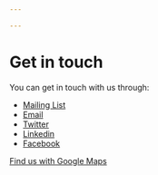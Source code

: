 ```yaml
---

---
```

# Get in touch

You can get in touch with us through:

- [Mailing List](http://eepurl.com/bND7H1)
- <a href='mailto&#58;&#105;&#37;&#54;&#69;&#102;&#111;&#64;4&#37;71u%&#54;1nt&#46;com'>Email</a>
- [Twitter](https://twitter.com/4quant)
- [Linkedin](https://www.linkedin.com/company/4quant)
- [Facebook](https://www.facebook.com/4quant/)

[Find us with Google Maps](https://goo.gl/maps/f7hLrM6kgok)

<div id="mapid"></div>
<!-- <div class="gmap"><iframe src="https://www.google.com/maps/embed?pb=!1m18!1m12!1m3!1d5402.080656168481!2d8.516081329555186!3d47.391646016683666!2m3!1f0!2f0!3f0!3m2!1i1024!2i768!4f13.1!3m3!1m2!1s0x0000000000000000%3A0xbd931104768cd617!2sStiftung+Technopark+Z%C3%BCrich!5e0!3m2!1sen!2sch!4v1459776706859" width="400" height="300" frameborder="0" allowfullscreen></iframe></div> -->
<script>
head.load(['http://cdn.leafletjs.com/leaflet/v0.7.7/leaflet.css','http://cdn.leafletjs.com/leaflet/v0.7.7/leaflet.js'], function () {
    var mymap = L.map('mapid').setView([47.38949, 8.51659], 15);
    L.tileLayer('https://api.tiles.mapbox.com/v4/{id}/{z}/{x}/{y}.png?access_token=pk.eyJ1IjoibWFwYm94IiwiYSI6ImNpandmbXliNDBjZWd2M2x6bDk3c2ZtOTkifQ._QA7i5Mpkd_m30IGElHziw', {
            maxZoom: 18,
            attribution: 'Map data &copy; <a href="http://openstreetmap.org">OpenStreetMap</a> contributors, ' +
                '<a href="http://creativecommons.org/licenses/by-sa/2.0/">CC-BY-SA</a>',
            id: 'mapbox.streets'
    }).addTo(mymap);
    L.marker([47.38970, 8.51635]).addTo(mymap)
            .bindPopup("<strong>4Quant</strong>.").openPopup();

});
</script>